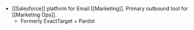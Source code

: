 - [[Salesforce]] platform for Email [[Marketing]]. Primary outbound tool for [[Marketing Ops]].
	- Formerly ExactTarget + Pardot